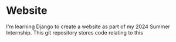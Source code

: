 # Website
I'm learning Django to create a website as part of my 2024 Summer Internship. This git repository stores code relating to this
